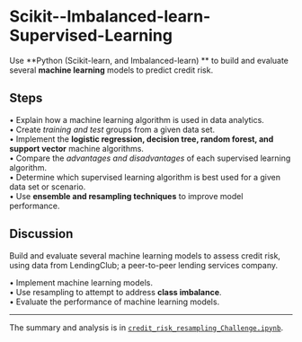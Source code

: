 # Scikit--Imbalanced-learn-Supervised-Learning
Use **Python (Scikit-learn, and Imbalanced-learn) ** to build and evaluate several **machine learning** models to predict credit risk. 

## Steps
•	Explain how a machine learning algorithm is used in data analytics. <br>
•	Create *training and test* groups from a given data set.<br>
•	Implement the **logistic regression, decision tree, random forest, and support vector** machine algorithms.<br>
•	Compare the *advantages and disadvantages* of each supervised learning algorithm.<br>
•	Determine which supervised learning algorithm is best used for a given data set or scenario.<br>
•	Use **ensemble and resampling techniques** to improve model performance.<br>

## Discussion
Build and evaluate several machine learning models to assess credit risk, using data from LendingClub; a peer-to-peer lending services company.

•	Implement machine learning models. <br>
•	Use resampling to attempt to address **class imbalance**.<br>
•	Evaluate the performance of machine learning models.<br>

---

The summary and analysis is in [`credit_risk_resampling_Challenge.ipynb`](https://github.com/plin2204/Supervised-Learning_Scikit_Imbalanced-learn_/blob/master/credit_risk_resampling_Challenge.ipynb).



